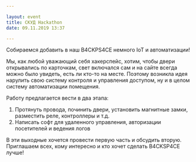 ```yaml
---

layout: event
title: СКУД Hackathon
date: 09.11.2019 13:37

---
```

Собираемся добавить в наш B4CKPS4CE немного IoT и автоматизации!

Мы, как любой уважающий себя хакерспейс, хотим, чтобы двери открывались по карточкам, свет включался сам и на сайте всегда можно было увидеть, есть ли кто-то на месте. Поэтому возникла идея нарулить свою систему контроля и управления доступом, ну и в целом систему автоматизации помещения.

Работу предлагается вести в два этапа:

1. Протянуть провода, починить двери, установить магнитные замки, разместить реле, контроллеры и т.д.
2. Написать софт для удаленного управления, авторизации посетителей и ведения логов

В эти выходные хочется провести первую часть и обсудить вторую. Приглашаем всех, кому интересно и кто хочет сделать B4CKSP4CE лучше!
